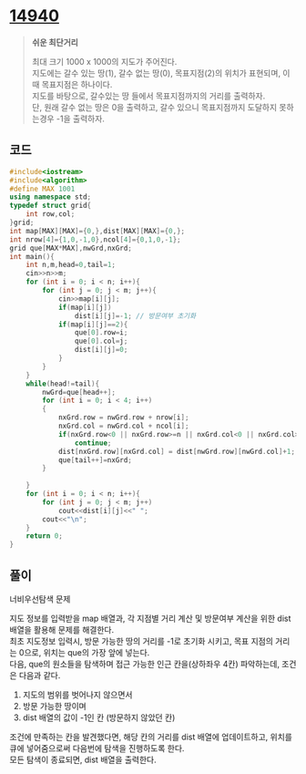 # [14940](https://www.acmicpc.net/problem/14940)

> __쉬운 최단거리__
>
> 최대 크기 1000 x 1000의 지도가 주어진다.  
> 지도에는 갈수 있는 땅(1), 갈수 없는 땅(0), 목표지점(2)의 위치가 표현되며, 이때 목표지점은 하나이다.  
> 지도를 바탕으로, 갈수있는 땅 들에서 목표지점까지의 거리를 출력하자.  
> 단, 원래 갈수 없는 땅은 0을 출력하고, 갈수 있으니 목표지점까지 도달하지 못하는경우 -1을 출력하자.

## 코드

```c++
#include<iostream>
#include<algorithm>
#define MAX 1001
using namespace std;
typedef struct grid{
    int row,col;
}grid;
int map[MAX][MAX]={0,},dist[MAX][MAX]={0,};
int nrow[4]={1,0,-1,0},ncol[4]={0,1,0,-1};
grid que[MAX*MAX],nwGrd,nxGrd;
int main(){
    int n,m,head=0,tail=1;
    cin>>n>>m;
    for (int i = 0; i < n; i++){
        for (int j = 0; j < m; j++){
            cin>>map[i][j];
            if(map[i][j])
                dist[i][j]=-1; // 방문여부 초기화
            if(map[i][j]==2){
                que[0].row=i;
                que[0].col=j;
                dist[i][j]=0;
            }
        }
    }
    while(head!=tail){
        nwGrd=que[head++];
        for (int i = 0; i < 4; i++)
        {
            nxGrd.row = nwGrd.row + nrow[i];
            nxGrd.col = nwGrd.col + ncol[i];
            if(nxGrd.row<0 || nxGrd.row>=n || nxGrd.col<0 || nxGrd.col>=m || map[nxGrd.row][nxGrd.col]==0 || dist[nxGrd.row][nxGrd.col]!=-1)
                continue;
            dist[nxGrd.row][nxGrd.col] = dist[nwGrd.row][nwGrd.col]+1;
            que[tail++]=nxGrd;
        }
        
    }
    for (int i = 0; i < n; i++){
        for (int j = 0; j < m; j++)
            cout<<dist[i][j]<<" ";
        cout<<"\n";
    }
    return 0;
}
```

## 풀이

너비우선탐색 문제

지도 정보를 입력받을 map 배열과, 각 지점별 거리 계산 및 방문여부 계산을 위한 dist 배열을 활용해 문제를 해결한다.  
최초 지도정보 입력시, 방문 가능한 땅의 거리를 -1로 초기화 시키고, 목표 지점의 거리는 0으로, 위치는 que의 가장 앞에 넣는다.  
다음, que의 원소들을 탐색하며 접근 가능한 인근 칸을(상하좌우 4칸) 파악하는데, 조건은 다음과 같다.

1. 지도의 범위를 벗어나지 않으면서
2. 방문 가능한 땅이며
3. dist 배열의 값이 -1인 칸 (방문하지 않았던 칸)

조건에 만족하는 칸을 발견했다면, 해당 칸의 거리를 dist 배열에 업데이트하고, 위치를 큐에 넣어줌으로써 다음번에 탐색을 진행하도록 한다.  
모든 탐색이 종료되면, dist 배열을 출력한다.
